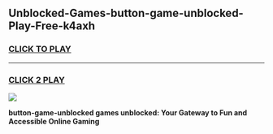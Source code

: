 
## Unblocked-Games-button-game-unblocked-Play-Free-k4axh
<h3>
<a href="https://premium76.site?title=button-game-unblocked&ref=22A">CLICK TO PLAY</a></h3>
<hr>

<h3>
<a href="https://premium76.site?title=button-game-unblocked&ref=22A">CLICK 2 PLAY</a>
  
</h3>

<a href="https://premium76.site?title=button-game-unblocked&ref=22A"><img src="https://clearcache.store/games.png"></a>


**button-game-unblocked games unblocked: Your Gateway to Fun and Accessible Online Gaming**
